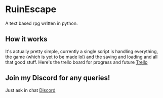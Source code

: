 # RuinEscape
A text based rpg written in python.

## How it works
It's actually pretty simple, currently a single script is handling everything, the game (which is yet to be made lol) and the saving and loading and all that good stuff.
Here's the trello board for progress and future [Trello](https://trello.com/b/UMpW5pRT/ruinescape)

## Join my Discord for any queries!
Just ask in chat
[Discord](https://discord.gg/AhqUKEq)

